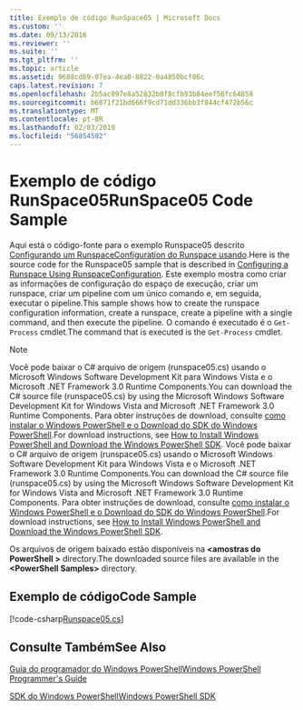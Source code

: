 ```yaml
---
title: Exemplo de código RunSpace05 | Microsoft Docs
ms.custom: ''
ms.date: 09/13/2016
ms.reviewer: ''
ms.suite: ''
ms.tgt_pltfrm: ''
ms.topic: article
ms.assetid: 9688cd69-07ea-4ea0-8822-0a4850bcf86c
caps.latest.revision: 7
ms.openlocfilehash: 2b5ac097e8a52832b0f8cfb93b84eef56fc64858
ms.sourcegitcommit: b6871f21bd666f9cd71dd336bb3f844cf472b56c
ms.translationtype: MT
ms.contentlocale: pt-BR
ms.lasthandoff: 02/03/2019
ms.locfileid: "56854592"
---
```

# <a name="runspace05-code-sample"></a><span data-ttu-id="9ac98-102">Exemplo de código RunSpace05</span><span class="sxs-lookup"><span data-stu-id="9ac98-102">RunSpace05 Code Sample</span></span>

<span data-ttu-id="9ac98-103">Aqui está o código-fonte para o exemplo Runspace05 descrito [Configurando um RunspaceConfiguration do Runspace usando](http://msdn.microsoft.com/en-us/42681d19-2d05-4975-befd-afb1990e79b2).</span><span class="sxs-lookup"><span data-stu-id="9ac98-103">Here is the source code for the Runspace05 sample that is described in [Configuring a Runspace Using RunspaceConfiguration](http://msdn.microsoft.com/en-us/42681d19-2d05-4975-befd-afb1990e79b2).</span></span> <span data-ttu-id="9ac98-104">Este exemplo mostra como criar as informações de configuração do espaço de execução, criar um runspace, criar um pipeline com um único comando e, em seguida, executar o pipeline.</span><span class="sxs-lookup"><span data-stu-id="9ac98-104">This sample shows how to create the runspace configuration information, create a runspace, create a pipeline with a single command, and then execute the pipeline.</span></span> <span data-ttu-id="9ac98-105">O comando é executado é o `Get-Process` cmdlet.</span><span class="sxs-lookup"><span data-stu-id="9ac98-105">The command that is executed is the `Get-Process` cmdlet.</span></span>

> [!NOTE]
> <span data-ttu-id="9ac98-106">Você pode baixar o C# arquivo de origem (runspace05.cs) usando o Microsoft Windows Software Development Kit para Windows Vista e o Microsoft .NET Framework 3.0 Runtime Components.</span><span class="sxs-lookup"><span data-stu-id="9ac98-106">You can download the C# source file (runspace05.cs) by using the Microsoft Windows Software Development Kit for Windows Vista and Microsoft .NET Framework 3.0 Runtime Components.</span></span> <span data-ttu-id="9ac98-107">Para obter instruções de download, consulte [como instalar o Windows PowerShell e o Download do SDK do Windows PowerShell](/powershell/developer/installing-the-windows-powershell-sdk).</span><span class="sxs-lookup"><span data-stu-id="9ac98-107">For download instructions, see [How to Install Windows PowerShell and Download the Windows PowerShell SDK](/powershell/developer/installing-the-windows-powershell-sdk).</span></span>
> <span data-ttu-id="9ac98-108">Você pode baixar o C# arquivo de origem (runspace05.cs) usando o Microsoft Windows Software Development Kit para Windows Vista e o Microsoft .NET Framework 3.0 Runtime Components.</span><span class="sxs-lookup"><span data-stu-id="9ac98-108">You can download the C# source file (runspace05.cs) by using the Microsoft Windows Software Development Kit for Windows Vista and Microsoft .NET Framework 3.0 Runtime Components.</span></span> <span data-ttu-id="9ac98-109">Para obter instruções de download, consulte [como instalar o Windows PowerShell e o Download do SDK do Windows PowerShell](/powershell/developer/installing-the-windows-powershell-sdk).</span><span class="sxs-lookup"><span data-stu-id="9ac98-109">For download instructions, see [How to Install Windows PowerShell and Download the Windows PowerShell SDK](/powershell/developer/installing-the-windows-powershell-sdk).</span></span>
>
> <span data-ttu-id="9ac98-110">Os arquivos de origem baixado estão disponíveis na  **\<amostras do PowerShell >** directory.</span><span class="sxs-lookup"><span data-stu-id="9ac98-110">The downloaded source files are available in the **\<PowerShell Samples>** directory.</span></span>

## <a name="code-sample"></a><span data-ttu-id="9ac98-111">Exemplo de código</span><span class="sxs-lookup"><span data-stu-id="9ac98-111">Code Sample</span></span>

[!code-csharp[Runspace05.cs](../../powershell-sdk-samples/SDK-2.0/csharp/Runspace05/Runspace05.cs#L11-L86 "Runspace05.cs")]

## <a name="see-also"></a><span data-ttu-id="9ac98-112">Consulte Também</span><span class="sxs-lookup"><span data-stu-id="9ac98-112">See Also</span></span>

[<span data-ttu-id="9ac98-113">Guia do programador do Windows PowerShell</span><span class="sxs-lookup"><span data-stu-id="9ac98-113">Windows PowerShell Programmer's Guide</span></span>](./windows-powershell-programmer-s-guide.md)

[<span data-ttu-id="9ac98-114">SDK do Windows PowerShell</span><span class="sxs-lookup"><span data-stu-id="9ac98-114">Windows PowerShell SDK</span></span>](../windows-powershell-reference.md)